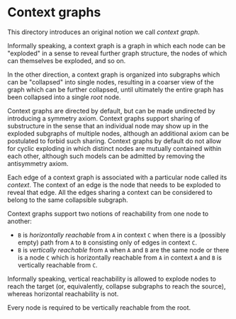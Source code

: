 # Context graphs

This directory introduces an original notion we call *context graph*.

Informally speaking, a context graph is a graph in which each node can be
"exploded" in a sense to reveal further graph structure, the nodes of which can
themselves be exploded, and so on.

In the other direction, a context graph is organized into subgraphs which can
be "collapsed" into single nodes, resulting in a coarser view of the graph which
can be further collapsed, until ultimately the entire graph has been collapsed
into a single *root* node.

Context graphs are directed by default, but can be made undirected by
introducing a symmetry axiom. Context graphs support sharing of substructure in
the sense that an individual node may show up in the exploded subgraphs of
multiple nodes, although an additional axiom can be postulated to forbid such
sharing. Context graphs by default do not allow for cyclic exploding in which
distinct nodes are mutually contained within each other, although such models
can be admitted by removing the antisymmetry axiom.

Each edge of a context graph is associated with a particular node called its
*context*. The context of an edge is the node that needs to be exploded to
reveal that edge. All the edges sharing a context can be considered to belong
to the same collapsible subgraph.

Context graphs support two notions of reachability from one node to another:

- `B` is *horizontally reachable* from `A` in context `C` when there is a
  (possibly empty) path from `A` to `B` consisting only of edges in context `C`.
- `B` is *vertically reachable* from `A` when `A` and `B` are the same node or
  there is a node `C` which is horizontally reachable from `A` in context `A`
  and `B` is vertically reachable from `C`.

Informally speaking, vertical reachability is allowed to explode nodes to reach
the target (or, equivalently, collapse subgraphs to reach the source), whereas
horizontal reachability is not.

Every node is required to be vertically reachable from the root.
